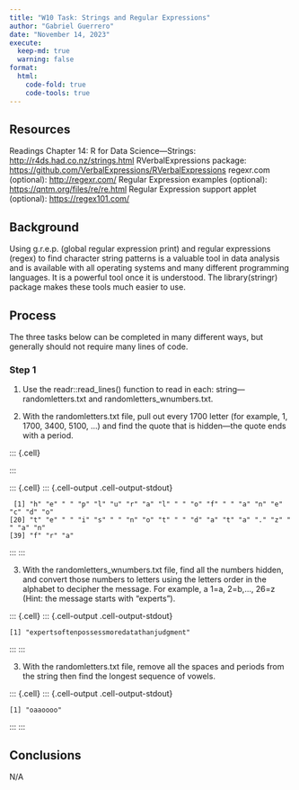 ```yaml
---
title: "W10 Task: Strings and Regular Expressions"
author: "Gabriel Guerrero"
date: "November 14, 2023"
execute:
  keep-md: true
  warning: false
format:
  html:
    code-fold: true
    code-tools: true
---
```




## Resources
Readings
Chapter 14: R for Data Science—Strings: http://r4ds.had.co.nz/strings.html
RVerbalExpressions package: https://github.com/VerbalExpressions/RVerbalExpressions
regexr.com (optional): http://regexr.com/
Regular Expression examples (optional): https://qntm.org/files/re/re.html
Regular Expression support applet (optional): https://regex101.com/


## Background

Using g.r.e.p. (global regular expression print) and regular expressions (regex) to find character string patterns is a valuable tool in data analysis and is available with all operating systems and many different programming languages. It is a powerful tool once it is understood. The library(stringr) package makes these tools much easier to use.

## Process
The three tasks below can be completed in many different ways, but generally should not require many lines of code.

### Step 1

1. Use the readr::read_lines() function to read in each: string—randomletters.txt and randomletters_wnumbers.txt.

2. With the randomletters.txt file, pull out every 1700 letter (for example, 1, 1700, 3400, 5100, …) and find the quote that is hidden—the quote ends with a period.



::: {.cell}

:::

::: {.cell}
::: {.cell-output .cell-output-stdout}
```
 [1] "h" "e" " " "p" "l" "u" "r" "a" "l" " " "o" "f" " " "a" "n" "e" "c" "d" "o"
[20] "t" "e" " " "i" "s" " " "n" "o" "t" " " "d" "a" "t" "a" "." "z" " " "a" "n"
[39] "f" "r" "a"
```
:::
:::

3. With the randomletters_wnumbers.txt file, find all the numbers hidden, and convert those numbers to letters using the letters order in the alphabet to decipher the message. For example, a 1=a, 2=b,…, 26=z (Hint: the message starts with “experts”).

::: {.cell}
::: {.cell-output .cell-output-stdout}
```
[1] "expertsoftenpossessmoredatathanjudgment"
```
:::
:::


3. With the randomletters.txt file, remove all the spaces and periods from the string then find the longest sequence of vowels.


::: {.cell}
::: {.cell-output .cell-output-stdout}
```
[1] "oaaoooo"
```
:::
:::


## Conclusions

N/A
